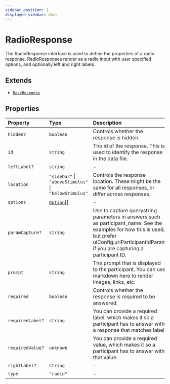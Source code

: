 ```yaml
---
sidebar_position: 1
displayed_sidebar: docs
---
```


# RadioResponse

The RadioResponse interface is used to define the properties of a radio response.
RadioResponses render as a radio input with user specified options, and optionally left and right labels.

## Extends

- [`BaseResponse`](BaseResponse.md)

## Properties

| Property | Type | Description | Inherited from |
| :------ | :------ | :------ | :------ |
| `hidden?` | `boolean` | Controls whether the response is hidden. | [`BaseResponse`](BaseResponse.md).`hidden` |
| `id` | `string` | The id of the response. This is used to identify the response in the data file. | [`BaseResponse`](BaseResponse.md).`id` |
| `leftLabel?` | `string` | - | - |
| `location` | `"sidebar"` \| `"aboveStimulus"` \| `"belowStimulus"` | Controls the response location. These might be the same for all responses, or differ across responses. | [`BaseResponse`](BaseResponse.md).`location` |
| `options` | [`Option`](Option.md)[] | - | - |
| `paramCapture?` | `string` | Use to capture querystring parameters in answers such as participant_name. See the examples for how this is used, but prefer uiConfig.urlParticipantIdParam if you are capturing a participant ID. | [`BaseResponse`](BaseResponse.md).`paramCapture` |
| `prompt` | `string` | The prompt that is displayed to the participant. You can use markdown here to render images, links, etc. | [`BaseResponse`](BaseResponse.md).`prompt` |
| `required` | `boolean` | Controls whether the response is required to be answered. | [`BaseResponse`](BaseResponse.md).`required` |
| `requiredLabel?` | `string` | You can provide a required label, which makes it so a participant has to answer with a response that matches label. | [`BaseResponse`](BaseResponse.md).`requiredLabel` |
| `requiredValue?` | `unknown` | You can provide a required value, which makes it so a participant has to answer with that value. | [`BaseResponse`](BaseResponse.md).`requiredValue` |
| `rightLabel?` | `string` | - | - |
| `type` | `"radio"` | - | - |
